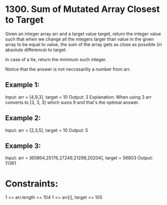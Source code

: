 # 1300. Sum of Mutated Array Closest to Target

Given an integer array arr and a target value target, return the integer value such that when we change all the integers larger than value in the given array to be equal to value, the sum of the array gets as close as possible (in absolute difference) to target.

In case of a tie, return the minimum such integer.

Notice that the answer is not neccesarilly a number from arr.

## Example 1:

Input: arr = [4,9,3], target = 10
Output: 3
Explanation: When using 3 arr converts to [3, 3, 3] which sums 9 and that's the optimal answer.

## Example 2:

Input: arr = [2,3,5], target = 10
Output: 5

## Example 3:

Input: arr = [60864,25176,27249,21296,20204], target = 56803
Output: 11361

# Constraints:

1 <= arr.length <= 104
1 <= arr[i], target <= 105
